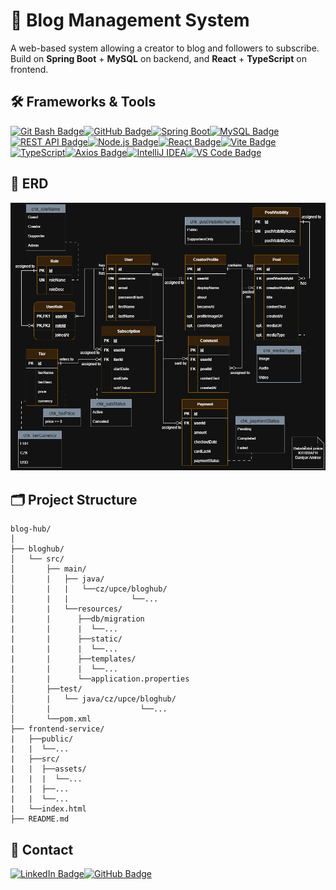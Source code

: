 # 📝 Blog Management System

A web-based system allowing a creator to blog and followers to subscribe. Build on <b>Spring Boot</b> + <b>MySQL</b> on backend, and <b>React</b> + <b>TypeScript</b> on frontend.

## 🛠 Frameworks & Tools
[![Git Bash Badge](https://img.shields.io/badge/-Git%20Bash-F05032?style=flat-square&logo=git&logoColor=white)](https://git-scm.com/)[![GitHub Badge](https://img.shields.io/badge/-GitHub-181717?style=flat-square&logo=github&logoColor=white)](https://github.com/)[![Spring Boot](https://img.shields.io/badge/-Spring%20Boot-6DB33F?style=flat-square&logo=spring&logoColor=white)](https://spring.io/projects/spring-boot)[![MySQL Badge](https://img.shields.io/badge/-MySQL-4479A1?style=flat-square&logo=mysql&logoColor=white)](https://www.mysql.com/)[![REST API Badge](https://img.shields.io/badge/-RESTful%20API-02569B?style=flat-square&logo=fastapi&logoColor=white)](https://restfulapi.net/)[![Node.js Badge](https://img.shields.io/badge/-Node.js-339933?style=flat-square&logo=node.js&logoColor=white)](https://nodejs.org/)[![React Badge](https://img.shields.io/badge/-React-61DAFB?style=flat-square&logo=react&logoColor=white)](https://reactjs.org/)[![Vite Badge](https://img.shields.io/badge/-Vite-646CFF?style=flat-square&logo=vite&logoColor=white)](https://vitejs.dev/)[![TypeScript](https://img.shields.io/badge/-TypeScript-3178C6?style=flat-square&logo=typescript&logoColor=white)](https://www.typescriptlang.org/)[![Axios Badge](https://img.shields.io/badge/-Axios-5A29E4?style=flat-square&logo=axios&logoColor=white)](https://axios-http.com/)[![IntelliJ IDEA](https://img.shields.io/badge/-IntelliJ%20IDEA-000000?style=flat-square&logo=intellij-idea&logoColor=white)](https://www.jetbrains.com/idea/)[![VS Code Badge](https://img.shields.io/badge/-VS%20Code-007ACC?style=flat-square&logo=visualstudiocode&logoColor=white)](https://code.visualstudio.com/)

## 📃 ERD

![ERD model](resources/bloghub-erd-dark.png)

## 🗂 Project Structure

```
blog-hub/
│
├── bloghub/
│   └── src/
│       ├── main/
│       |   ├── java/
│       |   |   └──cz/upce/bloghub/
|       |   |              └──...
│       |   └──resources/
|       |      ├──db/migration
|       |      |  └──...
|       |      ├──static/
|       |      |  └──...
|       |      ├──templates/
|       |      |  └──...
|       |      └──application.properties
│       ├──test/
│       |   └── java/cz/upce/bloghub/
│       |                    └──...
│       └──pom.xml
├── frontend-service/
|   ├──public/
|   |  └──...
|   ├──src/
|   |  ├──assets/
|   |  |  └──...
|   |  ├──...
|   |  └──...
|   └──index.html
├── README.md
```

## 📩 Contact
[![LinkedIn Badge](https://img.shields.io/badge/-LinkedIn-0077B5?style=flat-square&logo=linkedin&logoColor=white)](https://www.linkedin.com/in/daniyar-amirov-103467227)[![GitHub Badge](https://img.shields.io/badge/-GitHub-181717?style=flat-square&logo=github&logoColor=white)](https://github.com/mirroxEkb14)
